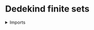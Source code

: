#  Dedekind finite sets

<details><summary>Imports</summary>
```agda
module univalent-combinatorics.dedekind-finite-sets where

open import foundation.dependent-pair-types
open import foundation.embeddings
open import foundation.equivalences
open import foundation.propositions
open import foundation.sets
open import foundation.universe-levels
```
</details>

## Idea

Dedekind finite sets are sets `X` with the property that every embedding `X ↪ X` is an equivalence.

## Definition

```agda
is-dedekind-finite-set-Prop : {l : Level} → Set l → Prop l
is-dedekind-finite-set-Prop X =
  Π-Prop
    ( type-Set X → type-Set X)
    ( λ f → function-Prop (is-emb f) (is-equiv-Prop f))

is-dedekind-finite-set : {l : Level} → Set l → UU l
is-dedekind-finite-set X = type-Prop (is-dedekind-finite-set-Prop X)

𝔽-Dedekind : (l : Level) → UU (lsuc l)
𝔽-Dedekind l = Σ (Set l) is-dedekind-finite-set

module _
  {l : Level} (X : 𝔽-Dedekind l)
  where

  set-𝔽-Dedekind : Set l
  set-𝔽-Dedekind = pr1 X

  type-𝔽-Dedekind : UU l
  type-𝔽-Dedekind = type-Set set-𝔽-Dedekind

  is-set-type-𝔽-Dedekind : is-set type-𝔽-Dedekind
  is-set-type-𝔽-Dedekind = is-set-type-Set set-𝔽-Dedekind

  is-dedekind-finite-set-𝔽-Dedekind : is-dedekind-finite-set set-𝔽-Dedekind
  is-dedekind-finite-set-𝔽-Dedekind = pr2 X
```
